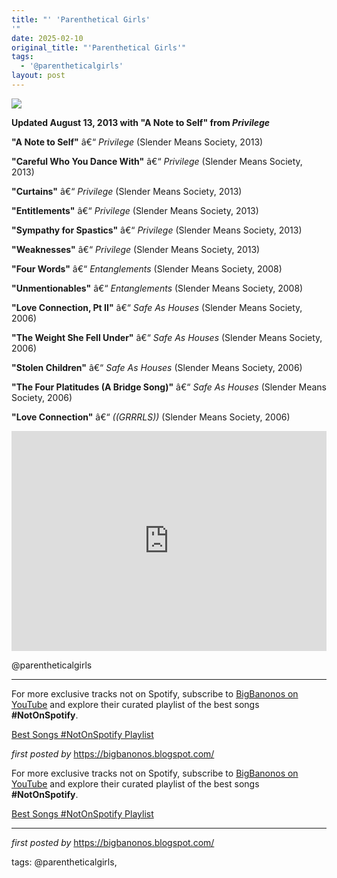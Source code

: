 ```yaml
---
title: "' 'Parenthetical Girls'
'"
date: 2025-02-10
original_title: "'Parenthetical Girls'"
tags:
  - '@parentheticalgirls'
layout: post
---
```

<!-- Parenthetical Girls -->
<img src="https://i.scdn.co/image/ab6761610000e5eb91490ac92c80478fd24ac897" /> <p><strong>Updated August 13, 2013 with "A Note to Self" from <em>Privilege</em></strong></p> <p><strong>"A Note to Self"</strong> â€“ <em>Privilege</em> (Slender Means Society, 2013)</p>
<p><strong>"Careful Who You Dance With"</strong> â€“ <em>Privilege</em> (Slender Means Society, 2013)</p>
<p><strong>"Curtains"</strong> â€“ <em>Privilege</em> (Slender Means Society, 2013)</p>
<p><strong>"Entitlements"</strong> â€“ <em>Privilege</em> (Slender Means Society, 2013)</p>
<p><strong>"Sympathy for Spastics"</strong> â€“ <em>Privilege</em> (Slender Means Society, 2013)</p>
<p><strong>"Weaknesses"</strong> â€“ <em>Privilege</em> (Slender Means Society, 2013)</p>
<p><strong>"Four Words"</strong> â€“ <em>Entanglements</em> (Slender Means Society, 2008)</p>
<p><strong>"Unmentionables"</strong> â€“ <em>Entanglements</em> (Slender Means Society, 2008)</p>
<p><strong>"Love Connection, Pt II"</strong> â€“ <em>Safe As Houses</em> (Slender Means Society, 2006)</p>
<p><strong>"The Weight She Fell Under"</strong> â€“ <em>Safe As Houses</em> (Slender Means Society, 2006)</p>
<p><strong>"Stolen Children"</strong> â€“ <em>Safe As Houses</em> (Slender Means Society, 2006)</p>
<p><strong>"The Four Platitudes (A Bridge Song)"</strong> â€“ <em>Safe As Houses</em> (Slender Means Society, 2006)</p>
<p><strong>"Love Connection"</strong> â€“ <em>((GRRRLS))</em> (Slender Means Society, 2006)</p> <iframe src="https://open.spotify.com/embed/playlist/6FeKe0F3JYy3PyuOpFfyJD?utm_source=generator" width="100%" height="352" frameBorder="0" allowfullscreen="" allow="autoplay; clipboard-write; encrypted-media; fullscreen; picture-in-picture" loading="lazy"></iframe> <p>@parentheticalgirls</p>
<hr /> <!-- Footer -->
<p>For more exclusive tracks not on Spotify, subscribe to <a href="https://www.youtube.com/@BigBanonos" target="_blank">BigBanonos on YouTube</a> and explore their curated playlist of the best songs <strong>#NotOnSpotify</strong>.</p> <p><a href="https://www.youtube.com/playlist?list=PLtuNtuTatqI0kFahUCbtbfenC_ET5O_tr" target="_blank">Best Songs #NotOnSpotify Playlist</a></p> <p><em>first posted by</em> <a href="https://bigbanonos.blogspot.com/" rel="noopener" target="_new">https://bigbanonos.blogspot.com/</a></p>

<!--Subscribe and Playlist Links-->
<div>
    <p>For more exclusive tracks not on Spotify, subscribe to <a href="https://www.youtube.com/@BigBanonos" target="_blank">BigBanonos on YouTube</a> and explore their curated playlist of the best songs <strong>#NotOnSpotify</strong>.</p>
    <p><a href="https://www.youtube.com/playlist?list=PLtuNtuTatqI0kFahUCbtbfenC_ET5O_tr" target="_blank">Best Songs #NotOnSpotify Playlist<br /></a></p></div>

<hr />

<p><em>first posted by</em> <a href="https://bigbanonos.blogspot.com/" rel="noopener" target="_new">https://bigbanonos.blogspot.com/</a></p>

<p>tags: @parentheticalgirls,</p>
